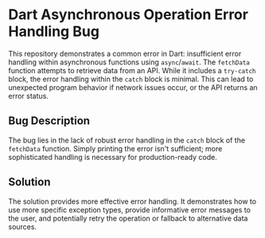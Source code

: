 # Dart Asynchronous Operation Error Handling Bug

This repository demonstrates a common error in Dart: insufficient error handling within asynchronous functions using `async`/`await`.  The `fetchData` function attempts to retrieve data from an API.  While it includes a `try-catch` block, the error handling within the `catch` block is minimal. This can lead to unexpected program behavior if network issues occur, or the API returns an error status.

## Bug Description

The bug lies in the lack of robust error handling in the `catch` block of the `fetchData` function.  Simply printing the error isn't sufficient;  more sophisticated handling is necessary for production-ready code.

## Solution

The solution provides more effective error handling.  It demonstrates how to use more specific exception types, provide informative error messages to the user, and potentially retry the operation or fallback to alternative data sources.
